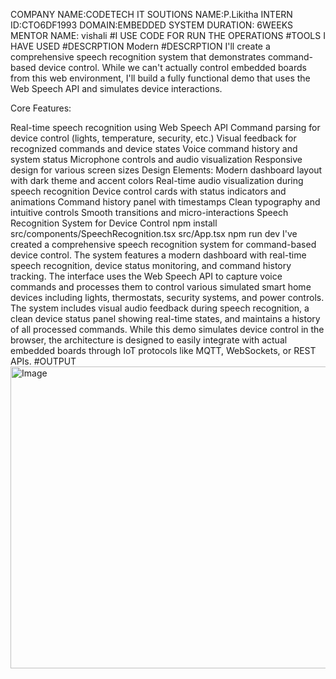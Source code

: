 COMPANY NAME:CODETECH IT SOUTIONS
NAME:P.Likitha
INTERN ID:CTO6DF1993
DOMAIN:EMBEDDED SYSTEM
DURATION: 6WEEKS
MENTOR NAME: vishali
#I USE CODE FOR RUN THE OPERATIONS #TOOLS I HAVE USED #DESCRPTION Modern
#DESCRPTION
I'll create a comprehensive speech recognition system that demonstrates command-based device control. While we can't actually control embedded boards from this web environment, I'll build a fully functional demo that uses the Web Speech API and simulates device interactions.

Core Features:

Real-time speech recognition using Web Speech API
Command parsing for device control (lights, temperature, security, etc.)
Visual feedback for recognized commands and device states
Voice command history and system status
Microphone controls and audio visualization
Responsive design for various screen sizes
Design Elements:
Modern dashboard layout with dark theme and accent colors
Real-time audio visualization during speech recognition
Device control cards with status indicators and animations
Command history panel with timestamps
Clean typography and intuitive controls
Smooth transitions and micro-interactions
Speech Recognition System for Device Control
npm install
src/components/SpeechRecognition.tsx
src/App.tsx
npm run dev
I've created a comprehensive speech recognition system for command-based device control. The system features a modern dashboard with real-time speech recognition, device status monitoring, and command history tracking. The interface uses the Web Speech API to capture voice commands and processes them to control various simulated smart home devices including lights, thermostats, security systems, and power controls.
The system includes visual audio feedback during speech recognition, a clean device status panel showing real-time states, and maintains a history of all processed commands. While this demo simulates device control in the browser, the architecture is designed to easily integrate with actual embedded boards through IoT protocols like MQTT, WebSockets, or REST APIs.
#OUTPUT
<img width="907" height="483" alt="Image" src="https://github.com/user-attachments/assets/d49ee257-b88b-4f43-90b7-56ba29cdd0bd" />
